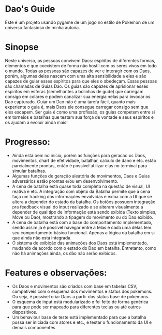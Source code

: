 # Dao's Guide
Este é um projeto usando pygame de um jogo no estilo de Pokemon de um universo fantasioso de minha autoria.

# Sinopse
Neste universo, as pessoas convivem Daos: espíritos de diferentes formas, elementos e que coexistem de forma não hostil com os seres vivos em todo o mundo.
Todas as pessoas são capazes de ver e interagir com os Daos, porém, algumas delas nascem com uma alta sensibilidade a eles e são capazes de guiar esses espíritos para que eles o obedeçam. Essas pessoas são chamadas de Guias Dao.
Os guias são capazes de aprisionar esses espíritos em esferas (semelhantes a bolinhas de gude) que carregam consigo em colares e podem canalizar sua energia nelas para invocar os Dao capturado. Guiar um Dao não é uma tarefa fácil, quanto mais experiente o guia é, mais Daos ele consegue carregar consigo sem que eles escapem.
Ser guia é como uma profissão, os guias competem entre si em torneios e batalhas que testam sua força de vontade e seus espíritos e os ajudam a evoluir ainda mais!

# Progresso:
- Ainda está bem no início, porém as funções para geracao os Daos, movimentos, chart de efetividade, batalhar, calculo de dano e etc. estão parcialmente prontas, então é possível utilizar elas no terminal para simular batalhas.
- Algumas funções de geração aleatória de movimentos, Daos e Guias adversários estão prontas e/ou em desenvolvimento.
- A cena de batalha está quase toda completa na questão de visual, UI reativa e etc. A integração com objeto da Batalha permite que a cena faça um tracking das informações envolvidas e exiba com a UI que se altera a depender do estado da batalha. Os botões possuem integração pra feedback visual do input realizado e se alteram visualmente a depender de qual tipo de informação está sendo exibida (Texto simples, Move ou Dao), mostrando a tipagem do movimento ou do Dao exibido.
- A cena de batalha está com a base do comportamento implementado, sendo assim já é possível navegar entre a telas e cada uma delas tem seu comportamento básico funcional. Apenas a lógica da batalha em si que ainda não está integrada.
- O sistema de exibição das animações dos Daos está implementado, mudando de acordo com o estado do Dao em batalha. Entretanto, como não há animações ainda, os dão não serão exibidos.

# Features e observações:
- Os Daos e movimentos são criados com base em tabelas CSV, compatíveis com o esquema dos movimentos e status dos pokemons. Ou seja, é possível criar Daos a partir dos status base de pokemons. 
- O esquema de input está modularizado e foi feito de forma genérica para que pode ser mapeado para diferentes teclas ou até outros dispositivos.
- Um behaviour base de teste está implementado para que a batalha possa ser iniciada com atores e etc., e testar o funcionamento da UI e demais componentes.